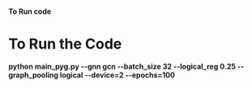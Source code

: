 #### To Run code 

# To Run the Code
#### python main_pyg.py --gnn gcn --batch_size 32 --logical_reg 0.25 --graph_pooling logical --device=2 --epochs=100
